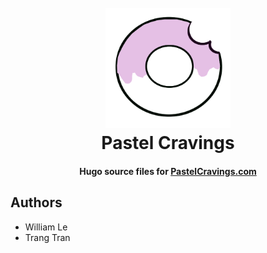 <h1 align="center">
  <br>
  <a href="http://pastelcravings.com"><img src="https://raw.githubusercontent.com/liotac/PastelCravings/master/static/bigdonut.png" alt="Pastel Cravings" width="200"></a>
  <br>
  Pastel Cravings
  <br>
</h1>

<h4 align="center">Hugo source files for <a href="http://pastelcravings.ca">PastelCravings.com</a></h4>

## Authors

- William Le
- Trang Tran
